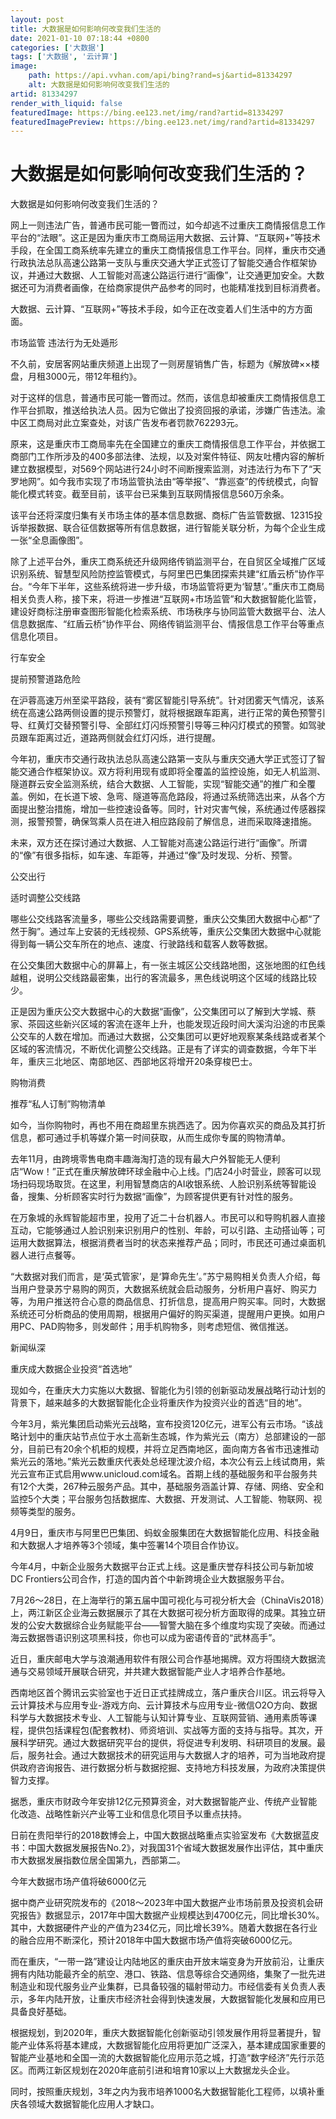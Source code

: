 ```yaml
---
layout: post
title: 大数据是如何影响何改变我们生活的
date: 2021-01-10 07:18:44 +0800
categories: ['大数据']
tags: ['大数据', '云计算']
image:
    path: https://api.vvhan.com/api/bing?rand=sj&artid=81334297
    alt: 大数据是如何影响何改变我们生活的
artid: 81334297
render_with_liquid: false
featuredImage: https://bing.ee123.net/img/rand?artid=81334297
featuredImagePreview: https://bing.ee123.net/img/rand?artid=81334297
---
```


# 大数据是如何影响何改变我们生活的？

大数据是如何影响何改变我们生活的？

网上一则违法广告，普通市民可能一瞥而过，如今却逃不过重庆工商情报信息工作平台的“法眼”。这正是因为重庆市工商局运用大数据、云计算、“互联网+”等技术手段，在全国工商系统率先建立的重庆工商情报信息工作平台。同样，重庆市交通行政执法总队高速公路第一支队与重庆交通大学正式签订了智能交通合作框架协议，并通过大数据、人工智能对高速公路运行进行“画像”，让交通更加安全。大数据还可为消费者画像，在给商家提供产品参考的同时，也能精准找到目标消费者。

大数据、云计算、“互联网+”等技术手段，如今正在改变着人们生活中的方方面面。

市场监管 违法行为无处遁形

不久前，安居客网站重庆频道上出现了一则房屋销售广告，标题为《解放碑××楼盘，月租3000元，带12年租约》。

对于这样的信息，普通市民可能一瞥而过。然而，该信息却被重庆工商情报信息工作平台抓取，推送给执法人员。因为它做出了投资回报的承诺，涉嫌广告违法。渝中区工商局对此立案查处，对该广告发布者罚款762293元。

原来，这是重庆市工商局率先在全国建立的重庆工商情报信息工作平台，并依据工商部门工作所涉及的400多部法律、法规，以及对案件特征、网友吐槽内容的解析建立数据模型，对569个网站进行24小时不间断搜索监测，对违法行为布下了“天罗地网”。如今我市实现了市场监管执法由“等举报”、“靠巡查”的传统模式，向智能化模式转变。截至目前，该平台已采集到互联网情报信息560万余条。

该平台还将深度归集有关市场主体的基本信息数据、商标广告监管数据、12315投诉举报数据、联合征信数据等所有信息数据，进行智能关联分析，为每个企业生成一张“全息画像图”。

除了上述平台外，重庆工商系统还升级网络传销监测平台，在自贸区全域推广区域识别系统、智慧型风险防控监管模式，与阿里巴巴集团探索共建“红盾云桥”协作平台。“今年下半年，这些系统将进一步升级，市场监管将更为‘智慧’。”重庆市工商局相关负责人称，接下来，将进一步推进“互联网+市场监管”和大数据智能化监管，建设好商标注册审查图形智能化检索系统、市场秩序与协同监管大数据平台、法人信息数据库、“红盾云桥”协作平台、网络传销监测平台、情报信息工作平台等重点信息化项目。

行车安全

提前预警道路危险

在沪蓉高速万州至梁平路段，装有“雾区智能引导系统”。针对团雾天气情况，该系统在高速公路两侧设置的提示预警灯，就将根据跟车距离，进行正常的黄色预警引导、红黄灯交替预警引导、全部红灯闪烁预警引导等三种闪灯模式的预警。如驾驶员跟车距离过近，道路两侧就会红灯闪烁，进行提醒。

今年初，重庆市交通行政执法总队高速公路第一支队与重庆交通大学正式签订了智能交通合作框架协议。双方将利用现有或即将全覆盖的监控设施，如无人机监测、隧道群云安全监测系统，结合大数据、人工智能，实现“智能交通”的推广和全覆盖。例如，在长道下坡、急弯、隧道等高危路段，将通过系统筛选出来，从各个方面提出整治措施，增加一些控速设备等。同时，针对灾害气候，系统通过传感器探测，报警预警，确保驾乘人员在进入相应路段前了解信息，进而采取降速措施。

未来，双方还在探讨通过大数据、人工智能对高速公路运行进行“画像”。所谓的“像”有很多指标，如车速、车距等，并通过“像”及时发现、分析、预警。

公交出行

适时调整公交线路

哪些公交线路客流量多，哪些公交线路需要调整，重庆公交集团大数据中心都“了然于胸”。通过车上安装的无线视频、GPS系统等，重庆公交集团大数据中心就能得到每一辆公交车所在的地点、速度、行驶路线和载客人数等数据。

在公交集团大数据中心的屏幕上，有一张主城区公交线路地图，这张地图的红色线越粗，说明公交线路最密集，出行的客流最多，黑色线说明这个区域的线路比较少。

正是因为重庆公交大数据中心的大数据“画像”，公交集团可以了解到大学城、蔡家、茶园这些新兴区域的客流在逐年上升，也能发现近段时间大溪沟沿途的市民乘公交车的人数在增加。而通过大数据，公交集团可以更好地观察某条线路或者某个区域的客流情况，不断优化调整公交线路。正是有了详实的调查数据，今年下半年，重庆三北地区、南部地区、西部地区将增开20条穿梭巴士。

购物消费

推荐“私人订制”购物清单

如今，当你购物时，再也不用在商超里东挑西选了。因为你喜欢买的商品及其打折信息，都可通过手机等媒介第一时间获取，从而生成你专属的购物清单。

去年11月，由跨境零售电商丰趣海淘打造的现有最大户外智能无人便利店“Wow！”正式在重庆解放碑环球金融中心上线。门店24小时营业，顾客可以现场扫码现场取货。在这里，利用智慧商店的AI收银系统、人脸识别系统等智能设备，搜集、分析顾客实时行为数据“画像”，为顾客提供更有针对性的服务。

在万象城的永辉智能超市里，投用了近二十台机器人。市民可以和导购机器人直接互动，它能够通过人脸识别来识别用户的性别、年龄，可以引路、主动搭讪等；可运用大数据算法，根据消费者当时的状态来推荐产品；同时，市民还可通过桌面机器人进行点餐等。

“大数据对我们而言，是‘英式管家’，是‘算命先生’。”苏宁易购相关负责人介绍，每当用户登录苏宁易购的网页，大数据系统就会启动服务，分析用户喜好、购买力等，为用户推送符合心意的商品信息、打折信息，提高用户购买率。同时，大数据系统还可分析商品的使用周期，根据用户偏好的购买渠道，提醒用户更换。如用户用PC、PAD购物多，则发邮件；用手机购物多，则考虑短信、微信推送。

新闻纵深

重庆成大数据企业投资“首选地”

现如今，在重庆大力实施以大数据、智能化为引领的创新驱动发展战略行动计划的背景下，越来越多的大数据智能化企业将重庆作为投资兴业的首选“目的地”。

今年3月，紫光集团启动紫光云战略，宣布投资120亿元，进军公有云市场。“该战略计划中的重庆站节点位于水土高新生态城，作为紫光云（南方）总部建设的一部分，目前已有20余个机柜的规模，并将立足西南地区，面向南方各省市迅速推动紫光云的落地。”紫光云数重庆代表处总经理沈波介绍，本次公有云上线试商用，紫光云宣布正式启用www.unicloud.com域名。首期上线的基础服务和平台服务共有12个大类，267种云服务产品。其中，基础服务涵盖计算、存储、网络、安全和监控5个大类；平台服务包括数据库、大数据、开发测试、人工智能、物联网、视频等类型的服务。

4月9日，重庆市与阿里巴巴集团、蚂蚁金服集团在大数据智能化应用、科技金融和大数据人才培养等3个领域，集中签署14个项目合作协议。

今年4月，中新企业服务大数据平台正式上线。这是重庆誉存科技公司与新加坡DC Frontiers公司合作，打造的国内首个中新跨境企业大数据服务平台。

7月26～28日，在上海举行的第五届中国可视化与可视分析大会（ChinaVis2018）上，两江新区企业海云数据展示了其在大数据可视分析方面取得的成果。其独立研发的公安大数据综合业务赋能平台——智警大脑在多个维度均实现了突破。而通过海云数据唇语识别这项黑科技，你也可以成为密语传音的“武林高手”。

近日，重庆邮电大学与浪潮通用软件有限公司合作基地揭牌。双方将围绕大数据流通与交易领域开展联合研究，并共建大数据智能产业人才培养合作基地。

西南地区首个腾讯云实验室也于近日正式挂牌成立，落户重庆合川区。讯云将导入云计算技术与应用专业-游戏方向、云计算技术与应用专业-微信O2O方向、数据科学与大数据技术专业、人工智能与认知计算专业、互联网营销、通用素质等课程，提供包括课程包(配套教材)、师资培训、实战等方面的支持与指导。其次，开展科学研究。通过大数据研究平台的提供，将促进专利发明、科研项目的发展。最后，服务社会。通过大数据技术的研究运用与大数据人才的培养，可为当地政府提供政府咨询报告、进行数据分析与数据挖掘、支持地方科技发展，为政府决策提供智力支撑。

据悉，重庆市财政今年安排12亿元预算资金，对大数据智能产业、传统产业智能化改造、战略性新兴产业等工业和信息化项目予以重点扶持。

日前在贵阳举行的2018数博会上，中国大数据战略重点实验室发布《大数据蓝皮书：中国大数据发展报告No.2》，对我国31个省域大数据发展作出评估，其中重庆市大数据发展指数位居全国第九，西部第二。

今年大数据市场产值将破6000亿元

据中商产业研究院发布的《2018～2023年中国大数据产业市场前景及投资机会研究报告》数据显示，2017年中国大数据产业规模达到4700亿元，同比增长30%。其中，大数据硬件产业的产值为234亿元，同比增长39%。随着大数据在各行业的融合应用不断深化，预计2018年中国大数据市场产值将突破6000亿元。

而在重庆，“一带一路”建设让内陆地区的重庆由开放末端变身为开放前沿，让重庆拥有内陆功能最齐全的航空、港口、铁路、信息等综合交通网络，集聚了一批先进制造业和现代服务业产业集群，已具备较强的辐射带动力。市经信委有关负责人表示，多年内陆开放，让重庆市经济社会得到快速发展，大数据智能化发展和应用已具备良好基础。

根据规划，到2020年，重庆大数据智能化创新驱动引领发展作用将显著提升，智能产业体系将基本建成，大数据智能化应用将更加广泛深入，基本建成国家重要的智能产业基地和全国一流的大数据智能化应用示范之城，打造“数字经济”先行示范区。而两江新区规划在2020年底前引进和培育10家以上大数据龙头企业。

同时，按照重庆规划，3年之内为我市培养1000名大数据智能化工程师，以填补重庆各领域大数据智能化应用人才缺口。